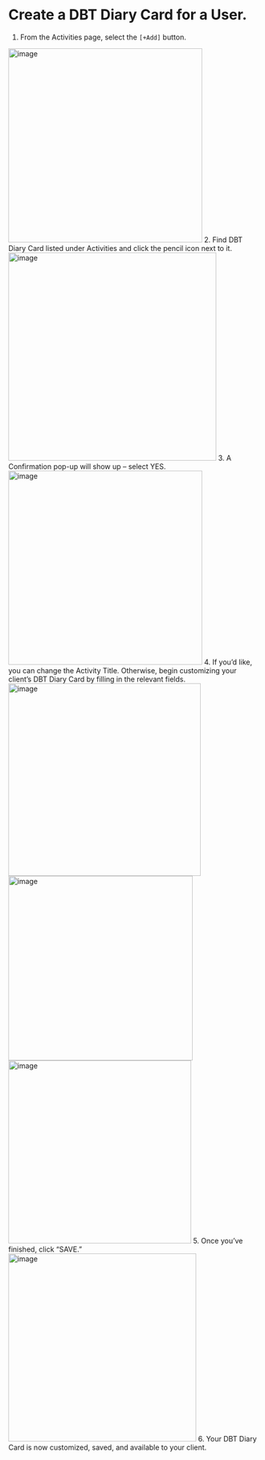 # Create a DBT Diary Card for a User.
1. From the Activities page, select the `[+Add]` button.
<img width="386" alt="image" src="https://user-images.githubusercontent.com/69599815/124169337-2367d180-da74-11eb-8d36-7cd214d24ba6.png">
2. Find DBT Diary Card listed under Activities and click the pencil icon next to it.
<img width="414" alt="image" src="https://user-images.githubusercontent.com/69599815/124169386-3084c080-da74-11eb-85a7-1515f5c1c428.png">
3. A Confirmation pop-up will show up – select YES.
<img width="386" alt="image" src="https://user-images.githubusercontent.com/69599815/124169440-3f6b7300-da74-11eb-9ec2-0dac0073cc3d.png">
4. If you’d like, you can change the Activity Title. Otherwise, begin customizing your client’s DBT Diary Card by filling in the relevant fields.
<img width="383" alt="image" src="https://user-images.githubusercontent.com/69599815/124169538-56aa6080-da74-11eb-94ee-54eb31ce2289.png">
<img width="367" alt="image" src="https://user-images.githubusercontent.com/69599815/124169571-6033c880-da74-11eb-8f19-7c8a67dba53b.png">
<img width="364" alt="image" src="https://user-images.githubusercontent.com/69599815/124169592-66c24000-da74-11eb-9fc8-f8bc4ed954d1.png">
5. Once you’ve finished, click “SAVE.”
<img width="374" alt="image" src="https://user-images.githubusercontent.com/69599815/124169610-6aee5d80-da74-11eb-9bd0-1e26effacb1b.png">
6. Your DBT Diary Card is now customized, saved, and available to your client.
